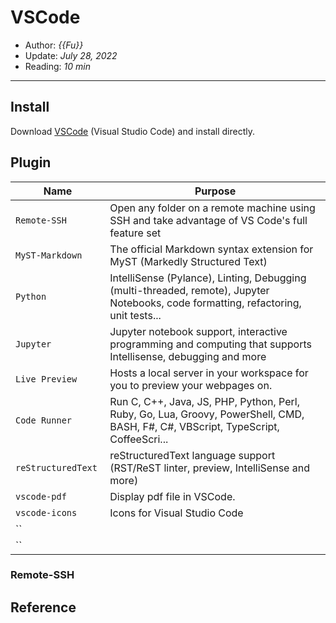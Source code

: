 # VSCode

- Author: *{{Fu}}*
- Update: *July 28, 2022*
- Reading: *10 min*

---


## Install


Download [VSCode](https://code.visualstudio.com/download) (Visual Studio Code) and install directly.


## Plugin

<style>
table th:first-of-type {
    width: 30%;
}
table th:nth-of-type(2) {
    width: 70%;
}
</style>

|        Name       |       Purpose       |      
|    ------------   |    -------------    |  
|   `Remote-SSH`  | Open any folder on a remote machine using SSH and take advantage of VS Code's full feature set |  
|     `MyST-Markdown`            | The official Markdown syntax extension for MyST (Markedly Structured Text)                    |
|     `Python`            | IntelliSense (Pylance), Linting, Debugging (multi-threaded, remote), Jupyter Notebooks, code formatting, refactoring, unit tests...                    |
|     `Jupyter`            | Jupyter notebook support, interactive programming and computing that supports Intellisense, debugging and more  |
|     `Live Preview`            | Hosts a local server in your workspace for you to preview your webpages on.                    |
|     `Code Runner`            | Run C, C++, Java, JS, PHP, Python, Perl, Ruby, Go, Lua, Groovy, PowerShell, CMD, BASH, F#, C#, VBScript, TypeScript, CoffeeScri...                    |
|     `reStructuredText`            | reStructuredText language support (RST/ReST linter, preview, IntelliSense and more)                    |
|     `vscode-pdf`            | Display pdf file in VSCode.                    |
|     `vscode-icons`            | Icons for Visual Studio Code                    |
|     ``            |                     |
|     ``            |                     |




### Remote-SSH



### 





## Reference

